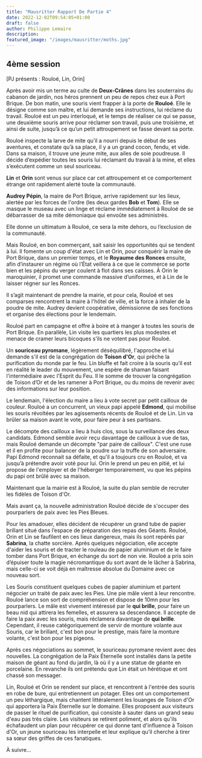 ```yaml
---
title: "Mausritter Rapport De Partie 4"
date: 2022-12-02T09:54:05+01:00
draft: false
author: Philippe Lemaire
description:
featured_image: "/images/mausritter/moths.jpg"
---
```


## 4ème session
[PJ présents : Rouloé, Lin, Orin]

Après avoir mis un terme au culte de **Deux-Crânes** dans les souterrains du cabanon de jardin, nos héros prennent un peu de repos chez eux à Port Brique.
De bon matin, une souris vient frapper à la porte de **Rouloé**. Elle le désigne comme son maître, et lui demande ses instructions, lui réclame du travail. Rouloé est un peu interloqué, et le temps de réaliser ce qui se passe, une deuxième souris arrive pour réclamer son travail, puis une troisième, et ainsi de suite, jusqu’à ce qu’un petit attroupement se fasse devant sa porte.

Rouloé inspecte la larve de mite qu’il a nourri depuis le début de ses aventures, et constate qu’à sa place, il y a un grand cocon, fendu, et vide. Dans sa maison, il trouve une jeune mite, aux ailes de soie poudreuse. Il décide d’expédier toutes les souris lui réclamant du travail à la mine, et elles s’exécutent comme un seul souriceau.

**Lin** et **Orin** sont venus sur place car cet attroupement et ce comportement étrange ont rapidement alerté toute la communauté.

**Audrey Pépin**, 
la maire de Port Brique, arrive rapidement sur les lieux, alertée par les forces de l'ordre (les deux gardes **Bob** et **Tom**). Elle se masque le museau avec un linge et réclame immédiatement à Rouloé de se débarrasser de sa mite démoniaque qui envoûte ses administrés.

Elle donne un ultimatum à Rouloé, ce sera la mite dehors, ou l’exclusion de la communauté.

Mais Rouloé, en bon commerçant, sait saisir les opportunités qui se tendent à lui. Il fomente un coup d'état avec Lin et Orin, pour conquérir la maire de Port Brique, dans un premier temps, et le **Royaume des Ronces** ensuite, afin d’instaurer un régime où l’État veillera à ce que le commerce se porte bien et les pépins du verger coulent à flot dans ses caisses.
À Orin le maroquinier, il promet une commande massive d’uniformes, et à Lin de le laisser régner sur les Ronces.

Il s’agit maintenant de prendre la mairie, et pour cela, Rouloé et ses comparses rencontrent la maire à l'hôtel de ville, et la force à inhaler de la poudre de mite. Audrey devient coopérative, démissionne de ses fonctions et organise des élections pour le lendemain.

Rouloé part en campagne et offre à boire et à manger à toutes les souris de Port Brique. En parallèle, Lin visite les quartiers les plus modestes et menace de cramer leurs bicoques s’ils ne votent pas pour Rouloé.

Un **souriceau pyromane**, légèrement déséquilibré, l'approche et lui demande s'il est de la congrégation de **Toison d'Or**, qui prêche la purification du monde par le feu. Lin bluffe et fait croire à la souris qu’il est en réalité le leader du mouvement, une espère de shaman faisant l'intermédiaire avec l'Esprit du Feu. Il le somme de trouver la congrégation de Toison d’Or et de les ramener à Port Brique, ou du moins de revenir avec des informations sur leur position.

Le lendemain, l'élection du maire a lieu à vote secret par petit cailloux de couleur. Rouloé a un concurrent, un vieux papi appelé **Edmond**, qui mobilise les souris révoltées par les agissements récents de Rouloé et de Lin. Lin va brûler sa maison avant le vote, pour faire peur à ses partisans.

Le décompte des cailloux a lieu à huis clos, sous la surveillance des deux candidats. Edmond semble avoir reçu davantage de cailloux à vue de tas, mais Rouloé demande un décompte "par paire de cailloux". C'est une ruse et il en profite pour balancer de la poudre sur la truffe de son adversaire. Papi Edmond reconnait sa défaite, et qu'il a toujours cru en Rouloé, et va jusqu’à prétendre avoir voté pour lui. Orin le prend un peu en pitié, et lui propose de l'employer et de l'héberger temporairement, vu que les pépins du papi ont brûlé avec sa maison.

Maintenant que la mairie est à Rouloé, la suite du plan semble de recruter les fidèles de Toison d'Or.

Mais avant ça, la nouvelle administration Rouloé décide de s'occuper des pourparlers de paix avec les Pies Bleues.

Pour les amadouer, elles décident de récupérer un grand tube de papier brillant situé dans l’espace de préparation des repas des Géants. Rouloé, Orin et Lin se faufilent en ces lieux dangereux, mais ils sont repérés par **Sabrina**, la chatte sorcière. Après quelques négociation, elle accepte d'aider les souris et de tracter le rouleau de papier aluminium et de le faire tomber dans Port Brique, en échange du sort de non vie. Rouloé a pris soin d’épuiser toute la magie nécromantique du sort avant de le lâcher à Sabrina, mais celle-ci se voit déjà en maîtresse absolue du Domaine avec ce nouveau sort.

Les Souris constituent quelques cubes de papier aluminium et partent négocier un traité de paix avec les Pies. Une pie mâle vient à leur rencontre. Rouloé lance son sort de compréhension et dispose de 10mn pour les pourparlers. Le mâle est vivement intéressé par le **qui brille**, pour faire un beau nid qui attirera les femelles, et assurera sa descendance. Il accepte de faire la paix avec les souris, mais réclamera davantage de **qui brille**. Cependant, il reuse catégoriquement de servir de monture volante aux Souris, car le brillant, c'est bon pour le prestige, mais faire la monture volante, c'est bon pour les pigeons.

Après ces négociations au sommet, le souriceau pyromane revient avec des nouvelles. La congrégation de la Paix Éternelle sont installés dans la petite maison de géant au fond du jardin, là où il y a une statue de géante en porcelaine. En revanche ils ont prétendu que Lin était un hérétique et ont chassé son messager.

Lin, Rouloé et Orin se rendent sur place, et rencontrent à l'entrée des souris en robe de bure, qui entretiennent un potager. Elles ont un comportement un peu léthargique, mais chantent littéralement les louanges de Toison d'Or qui apportera la Paix Éternelle sur le domaine. Elles proposent aux visiteurs de passer le rituel de purification, qui consiste à sauter dans un grand seau d'eau pas très claire. Les visiteurs se retirent poliment, et alors qu'ils échafaudent un plan pour récupérer ce qui donne tant d'influence à Toison d'Or, un jeune souriceau les interpelle et leur explique qu’il cherche à tirer sa sœur des griffes de ces fanatiques.

À suivre…

